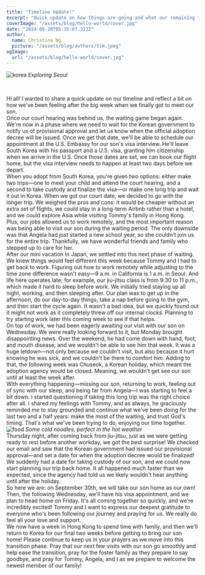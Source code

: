 ```yaml
---
title: "Timeline Update!"
excerpt: "Quick update on how things are going and what our remaining timeline is looking like."
coverImage: "/assets/blog/hello-world/cover.jpg"
date: "2024-09-20T05:35:07.322Z"
author:
  name: Christina Ng
  picture: "/assets/blog/authors/tim.jpeg"
ogImage:
  url: "/assets/blog/hello-world/cover.jpg"
---
```


![korea](/images/exploring.JPEG)
_Exploring Seoul_

<br/>

Hi all! I wanted to share a quick update on our timeline and reflect a bit on how we've been feeling after the big week when we finally got to meet our son.
<br/>
Once our court hearing was behind us, the waiting game began again. We're now in a phase where we need to wait for the Korean government to notify us of provisional approval and let us know when the official adoption decree will be issued. Once we get that date, we'll be able to schedule our appointment at the U.S. Embassy for our son's visa interview. He'll leave South Korea with his passport and a U.S. visa, granting him citizenship when we arrive in the U.S. Once those dates are set, we can book our flight home, but the visa interview needs to happen at least two days before we depart.
<br/>
When you adopt from South Korea, you're given two options: either make two trips—one to meet your child and attend the court hearing, and a second to take custody and finalize the visa—or make one long trip and wait it out in Korea. When we got our court date, we decided to go with the longer trip. We weighed the pros and cons: it would be cheaper without an extra set of flights, we could stay in a long-term Airbnb rather than a hotel, and we could explore Asia while visiting Tommy's family in Hong Kong. Plus, our jobs allowed us to work remotely, and the most important reason was being able to visit our son during the waiting period. The only downside was that Angela had just started a new school year, so she couldn't join us for the entire trip. Thankfully, we have wonderful friends and family who stepped up to care for her.
<br/>
After our mini vacation in Japan, we settled into this next phase of waiting. We knew things would feel different this week because Tommy and I had to get back to work. Figuring out how to work remotely while adjusting to the time zone difference wasn't easy—9 a.m. in California is 1 a.m. in Seoul. And life here operates late; for example, our jiu-jitsu class is from 9:30 to 11 p.m., which made it hard to sleep before work. We initially tried staying up all night, working, and then sleeping after. Our plan was to get up in the afternoon, do our day-to-day things, take a nap before going to the gym, and then start the cycle again. It wasn't a bad idea, but we quickly found out it might not work as it completely threw off our internal clocks. Planning to try starting work later this coming week to see if that helps.
<br/>
On top of work, we had been eagerly awaiting our visit with our son on Wednesday. We were really looking forward to it, but Monday brought disappointing news. Over the weekend, he had come down with hand, foot, and mouth disease, and we wouldn't be able to see him that week. It was a huge letdown—not only because we couldn't visit, but also because it hurt knowing he was sick, and we couldn't be there to comfort him. Adding to that, the following week was Chuseok, a Korean holiday, which meant the adoption agency would be closed. Meaning, we wouldn't get see our son until at least the week after.
<br/>
With everything happening—missing our son, returning to work, feeling out of sync with our sleep, and being far from Angela—I was starting to feel a bit down. I started questioning if taking this long trip was the right choice after all. I shared my feelings with Tommy, and as always, he graciously reminded me to stay grounded and continue what we've been doing for the last two and a half years: make the most of the waiting, and trust God's timing. That's what we've been trying to do, enjoying our time together.
<br/>
![food](/images/food.jpeg)
_Some cold noodles, perfect in the hot weather_
<br/>
Thursday night, after coming back from jiu-jitsu, just as we were getting ready to rest before another workday, we got the best surprise! We checked our email and saw that the Korean government had issued our provisional approval—and set a date for when the adoption decree would be finalized! We suddenly had a date for taking custody of our son, and we could now start planning our trip back home. It all happened much faster than we expected, since the agency had told us we likely wouldn't hear anything until after the holiday.
<br/>
So here we are: on September 30th, we will take our son home as our own! Then, the following Wednesday, we'll have his visa appointment, and we plan to head home on Friday. It's all coming together so quickly, and we're incredibly excited! Tommy and I want to express our deepest gratitude to everyone who's been following our journey and praying for us. We really do feel all your love and support.
<br/>
We now have a week in Hong Kong to spend time with family, and then we'll return to Korea for our final two weeks before getting to bring our son home! Please continue to keep us in your prayers as we move into this transition phase. Pray that our next few visits with our son go smoothly and help ease the transition, pray for the foster family as they prepare to say goodbye, and pray for Tommy, Angela, and I as we prepare to welcome the newest member of our family!
<br/>
